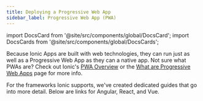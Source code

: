 ```yaml
---
title: Deploying a Progressive Web App
sidebar_label: Progressive Web App (PWA)
---
```


import DocsCard from '@site/src/components/global/DocsCard';
import DocsCards from '@site/src/components/global/DocsCards';

<head>
  <title>Deploying A Progressive Web Application (PWA) | PWA Deployment</title>
  <meta
    name="description"
    content="Ionic Applications are built with web technologies that run just as well as a Progressive Web App as they do a native app. Learn how to deploy a PWA with Ionic."
  />
</head>

Because Ionic Apps are built with web technologies, they can run just as well as a Progressive Web App as they can a native app. Not sure what PWAs are? Check out Ionic's <a href="https://ionicframework.com/pwa" target="_blank">PWA Overview</a> or the [What are Progressive Web Apps](../core-concepts/what-are-progressive-web-apps.md) page for more info.

For the frameworks Ionic supports, we've created dedicated guides that go into more detail. Below are links for Angular, React, and Vue.

<DocsCards>
  <DocsCard header="Angular" href="../angular/pwa" img="/ionic/frameworks/angular.svg"></DocsCard>
  <DocsCard header="React" href="../react/pwa" img="/ionic/frameworks/react.svg"></DocsCard>
  <DocsCard header="Vue" href="../vue/pwa" img="/ionic/frameworks/vue.svg"></DocsCard>
</DocsCards>
